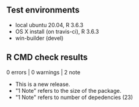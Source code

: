 ## Test environments
* local ubuntu 20.04, R 3.6.3
* OS X install (on travis-ci), R 3.6.3
* win-builder (devel)

## R CMD check results

0 errors | 0 warnings | 2 note

* This is a new release.
* "1 Note" refers to the size of the package.
* "1 Note" refers to number of depedencies (23)
